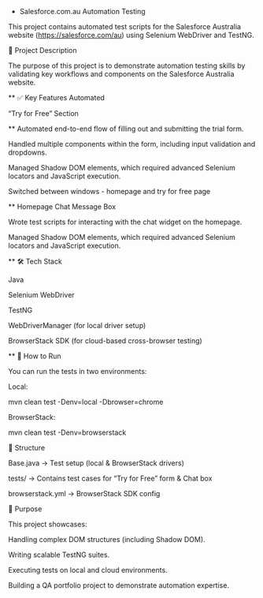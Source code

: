 * Salesforce.com.au Automation Testing

This project contains automated test scripts for the Salesforce Australia website (https://salesforce.com/au) using Selenium WebDriver and TestNG.

📌 Project Description

The purpose of this project is to demonstrate automation testing skills by validating key workflows and components on the Salesforce Australia website.

** ✅ Key Features Automated

“Try for Free” Section

** Automated end-to-end flow of filling out and submitting the trial form.

Handled multiple components within the form, including input validation and dropdowns.

Managed Shadow DOM elements, which required advanced Selenium locators and JavaScript execution.

Switched between windows - homepage and try for free page

** Homepage Chat Message Box

Wrote test scripts for interacting with the chat widget on the homepage.

Managed Shadow DOM elements, which required advanced Selenium locators and JavaScript execution.


** 🛠️ Tech Stack

Java

Selenium WebDriver

TestNG

WebDriverManager (for local driver setup)

BrowserStack SDK (for cloud-based cross-browser testing)

** 🚀 How to Run

You can run the tests in two environments:

Local:

mvn clean test -Denv=local -Dbrowser=chrome


BrowserStack:

mvn clean test -Denv=browserstack

📂 Structure

Base.java → Test setup (local & BrowserStack drivers)

tests/ → Contains test cases for “Try for Free” form & Chat box

browserstack.yml → BrowserStack SDK config

🎯 Purpose

This project showcases:

Handling complex DOM structures (including Shadow DOM).

Writing scalable TestNG suites.

Executing tests on local and cloud environments.

Building a QA portfolio project to demonstrate automation expertise.
